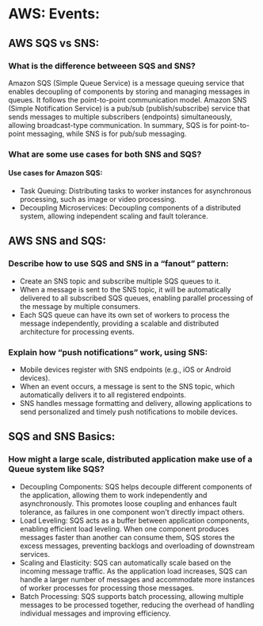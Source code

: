 #  AWS: Events:
## AWS SQS vs SNS:
### What is the difference betweeen SQS and SNS?
Amazon SQS (Simple Queue Service) is a message queuing service that enables decoupling of components by storing and managing messages in queues. It follows the point-to-point communication model.
Amazon SNS (Simple Notification Service) is a pub/sub (publish/subscribe) service that sends messages to multiple subscribers (endpoints) simultaneously, allowing broadcast-type communication.
In summary, SQS is for point-to-point messaging, while SNS is for pub/sub messaging.

### What are some use cases for both SNS and SQS?
#### Use cases for Amazon SQS:
- Task Queuing: Distributing tasks to worker instances for asynchronous processing, such as image or video processing.
- Decoupling Microservices: Decoupling components of a distributed system, allowing independent scaling and fault tolerance.
## AWS SNS and SQS:
### Describe how to use SQS and SNS in a “fanout” pattern:
- Create an SNS topic and subscribe multiple SQS queues to it.
- When a message is sent to the SNS topic, it will be automatically delivered to all subscribed SQS queues, enabling parallel processing of the message by multiple consumers.
- Each SQS queue can have its own set of workers to process the message independently, providing a scalable and distributed architecture for processing events.
### Explain how “push notifications” work, using SNS:
- Mobile devices register with SNS endpoints (e.g., iOS or Android devices).
- When an event occurs, a message is sent to the SNS topic, which automatically delivers it to all registered endpoints.
- SNS handles message formatting and delivery, allowing applications to send personalized and timely push notifications to mobile devices.
## SQS and SNS Basics:
### How might a large scale, distributed application make use of a Queue system like SQS?
- Decoupling Components: SQS helps decouple different components of the application, allowing them to work independently and asynchronously. This promotes loose coupling and enhances fault tolerance, as failures in one component won't directly impact others.
- Load Leveling: SQS acts as a buffer between application components, enabling efficient load leveling. When one component produces messages faster than another can consume them, SQS stores the excess messages, preventing backlogs and overloading of downstream services.
- Scaling and Elasticity: SQS can automatically scale based on the incoming message traffic. As the application load increases, SQS can handle a larger number of messages and accommodate more instances of worker processes for processing those messages.
- Batch Processing: SQS supports batch processing, allowing multiple messages to be processed together, reducing the overhead of handling individual messages and improving efficiency.




